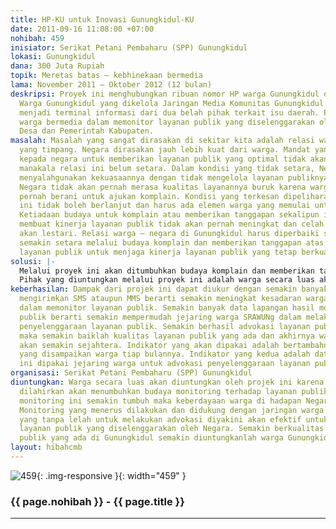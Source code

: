 ```yaml
---
title: HP-KU untuk Inovasi Gunungkidul-KU
date: 2011-09-16 11:08:00 +07:00
nohibah: 459
inisiator: Serikat Petani Pembaharu (SPP) Gunungkidul
lokasi: Gunungkidul
dana: 300 Juta Rupiah
topik: Meretas batas – kebhinekaan bermedia
lama: November 2011 – Oktober 2012 (12 bulan)
deskripsi: Proyek ini menghubungkan ribuan nomor HP warga Gunungkidul dengan web Mata
  Warga Gunungkidul yang dikelola Jaringan Media Komunitas Gunungkidul (JMKGK) yang
  menjadi terminal informasi dari dua belah pihak terkait isu daerah. Proyek ini mengajak
  warga bermedia dalam memonitor layanan publik yang diselenggarakan oleh Pemerintah
  Desa dan Pemerintah Kabupaten.
masalah: Masalah yang sangat dirasakan di sekitar kita adalah relasi warga – negara
  yang timpang. Negara dirasakan jauh lebih kuat dari warga. Mandat yang diberikan
  kepada negara untuk memberikan layanan publik yang optimal tidak akan pernah terwujud
  manakala relasi ini belum setara. Dalam kondisi yang tidak setara, Negara akan mudah
  menyalahgunakan kekuasaannya dengan tidak mengelola layanan publiknya dengan baik.
  Negara tidak akan pernah merasa kualitas layanannya buruk karena warga tidak akan
  pernah berani untuk ajukan komplain. Kondisi yang terkesan dipelihara oleh Negara
  ini tidak boleh berlanjut dan harus ada elemen warga yang memulai untuk mengubahnya.
  Ketiadaan budaya untuk komplain atau memberikan tanggapan sekalipun inilah yang
  membuat kinerja layanan publik tidak akan pernah meningkat dan celah korupsi tetap
  akan lestari. Relasi warga – negara di Gunungkidul harus diperbaiki supaya menjadi
  semakin setara melalui budaya komplain dan memberikan tanggapan atas penyelenggaraan
  layanan publik untuk menjaga kinerja layanan publik yang tetap berkualitas baik.
solusi: |-
  Melalui proyek ini akan ditumbuhkan budaya komplain dan memberikan tanggapan atas layanan publik yang diselenggarakan oleh Negara. Dengan membuka system kanal dimana warga dapat memberikan komplain dan tanggapan atas layanan publik melalui SMS ataupun MMS kepada Web Mata Warga Gunungkidul ini akan menjadi data lapangan yang mendorong jejaring warga di 18 kecamatan yang tergabung dalam SRAWUNg (Sarana Rembug Warga Untuk Gunungkidul) untuk melakukan advokasi penyelenggaraan layanan publik. Dengan semakin banyak data komplain dan tanggapan dari warga atas layanan public maka akan mempermudah penyampaian masalah yang paling urgent yang harus didesakan kepada Negara. Proyek ini juga akan memperkenalkan kepada petugas layanan publik yang tersebar hingga pelosok desa untuk selalu menjaga kinerja karena ada instrument monitoring yang dimiliki oleh warga Gunungkidul. Hadirnya instrument monitoring ini secara sosiologis dan politis diyakini akan meningkatkan posisi warga di hadapan Negara sehingga mampu mendorong Negara untuk menyelenggarakan layanan publik yang prima.
  Pihak yang diuntungkan melalui proyek ini adalah warga secara luas akan diuntungkan oleh projek ini karena sistem yang dilahirkan akan menumbuhkan budaya monitoring terhadap layanan publik. Ketika budaya monitoring ini semakin tumbuh maka keberdayaan warga di hadapan Negara akan terwujud. Monitoring yang menerus dilakukan dan didukung dengan jaringan warga tingkat kabupaten yang tanpa lelah untuk melakukan advokasi diyakini akan efektif untuk meningkatkan layanan publik yang diselenggarakan oleh Negara.
keberhasilan: Dampak dari projek ini dapat diukur dengan semakin banyaknya warga yang
  mengirimkan SMS ataupun MMS berarti semakin meningkat kesadaran warga untuk berdaya
  dalam memonitor layanan publik. Semakin banyak data lapangan hasil monitoring layanan
  publik berarti semakin mempermudah jejaring warga SRAWUNg dalam melakukan advokasi
  penyelenggaraan layanan publik. Semakin berhasil advokasi layanan publik yang dilakukan
  maka semakin baiklah kualitas layanan publik yang ada dan akhirnya warga Gunungkidul
  akan semakin sejahtera. Indikator yang akan dipakai adalah bertambahnya 10 tanggapan
  yang disampaikan warga tiap bulannya. Indikator yang kedua adalah data lapangan
  ini dipakai jejaring warga untuk advokasi penyelenggaraan layanan publik.
organisasi: Serikat Petani Pembaharu (SPP) Gunungkidul
diuntungkan: Warga secara luas akan diuntungkan oleh projek ini karena sistem yang
  dilahirkan akan menumbuhkan budaya monitoring terhadap layanan publik. Ketika budaya
  monitoring ini semakin tumbuh maka keberdayaan warga di hadapan Negara akan terwujud.
  Monitoring yang menerus dilakukan dan didukung dengan jaringan warga tingkat kabupaten
  yang tanpa lelah untuk melakukan advokasi diyakini akan efektif untuk meningkatkan
  layanan publik yang diselenggarakan oleh Negara. Semakin berkualitas baik layanan
  publik yang ada di Gunungkidul semakin diuntungkanlah warga Gunungkidul.
layout: hibahcmb
---
```


![459](/static/img/hibahcmb/459.png){: .img-responsive }{: width="459" }

### {{ page.nohibah }} - {{ page.title }}

---
